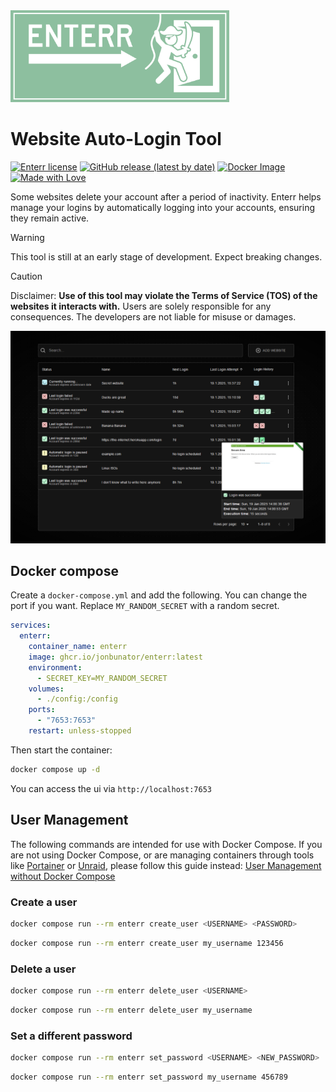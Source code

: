 <img alt="enterr logo" src=".github/images/logo.png" width="350"/>

# Website Auto-Login Tool
[![Enterr license](https://img.shields.io/github/license/JonBunator/Enterr?color=6da797)](https://github.com/JonBunator/Enterr/blob/main/LICENSE)
[![GitHub release (latest by date)](https://img.shields.io/github/v/release/JonBunator/Enterr?color=6da797)](https://github.com/JonBunator/Enterr/releases)
[![Docker Image](https://img.shields.io/badge/Docker-GitHub%20Container%20Registry-6da797?logo=docker)](https://github.com/JonBunator/Enterr/pkgs/container/enterr)
[![Made with Love](https://img.shields.io/badge/Made%20with%20%E2%9D%A4%20by-JonBunator-6da797)](https://github.com/JonBunator)

Some websites delete your account after a period of inactivity. Enterr helps manage your logins by automatically logging into your accounts, ensuring they remain active.

> [!WARNING]
> This tool is still at an early stage of development. Expect breaking changes.

> [!CAUTION]
> Disclaimer: **Use of this tool may violate the Terms of Service (TOS) of the websites it interacts with.** Users are solely responsible for any consequences. The developers are not liable for misuse or damages.

<img alt="enterr screenshot" src=".github/images/screenshot.png"/>

## Docker compose
Create a `docker-compose.yml` and add the following. You can change the port if you want. Replace `MY_RANDOM_SECRET` with a random secret.
```yml
services:
  enterr:
    container_name: enterr
    image: ghcr.io/jonbunator/enterr:latest
    environment:
      - SECRET_KEY=MY_RANDOM_SECRET
    volumes:
      - ./config:/config
    ports:
      - "7653:7653"
    restart: unless-stopped
```
Then start the container:
```bash
docker compose up -d
```
You can access the ui via `http://localhost:7653`

## User Management
The following commands are intended for use with Docker Compose. If you are not using Docker Compose, or are managing containers through tools like [Portainer](https://portainer.io) or [Unraid](https://unraid.net), please follow this guide instead: [User Management without Docker Compose](https://github.com/JonBunator/Enterr/wiki/User-Management-without-Docker-Compose)

### Create a user
```bash
docker compose run --rm enterr create_user <USERNAME> <PASSWORD>
```
```bash
docker compose run --rm enterr create_user my_username 123456
```

### Delete a user
```bash
docker compose run --rm enterr delete_user <USERNAME>
```
```bash
docker compose run --rm enterr delete_user my_username
```

### Set a different password
```bash
docker compose run --rm enterr set_password <USERNAME> <NEW_PASSWORD>
```
```bash
docker compose run --rm enterr set_password my_username 456789
```